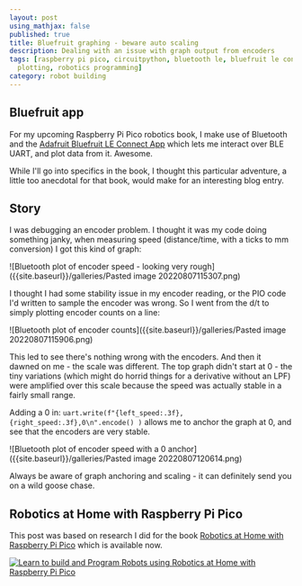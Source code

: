 ```yaml
---
layout: post
using_mathjax: false
published: true
title: Bluefruit graphing - beware auto scaling
description: Dealing with an issue with graph output from encoders
tags: [raspberry pi pico, circuitpython, bluetooth le, bluefruit le connect, robot building,
  plotting, robotics programming]
category: robot building
---
```

## Bluefruit app

For my upcoming Raspberry Pi Pico robotics book, I make use of Bluetooth and the [Adafruit Bluefruit LE Connect App](https://github.com/adafruit/Bluefruit_LE_Connect_v2) which lets me interact over BLE UART, and plot data from it. Awesome.

While I'll go into specifics in the book, I thought this particular adventure, a little too anecdotal for that book, would make for an interesting blog entry.

## Story

I was debugging an encoder problem.
I thought it was my code doing something janky, when measuring speed (distance/time, with a ticks to mm conversion) I got this kind of graph:

![Bluetooth plot of encoder speed - looking very rough]({{site.baseurl}}/galleries/Pasted image 20220807115307.png)

I thought I had some stability issue in my encoder reading, or the PIO code I'd written to sample the encoder was wrong. So I went from the d/t to simply plotting encoder counts on a line:

![Bluetooth plot of encoder counts]({{site.baseurl}}/galleries/Pasted image 20220807115906.png)

This led to see there's nothing wrong with the encoders.
And then it dawned on me - the scale was different.
The top graph didn't start at 0 - the tiny variations (which might do horrid things for a derivative without an LPF) were amplified over this scale because the speed was actually stable in a fairly small range.

Adding a 0 in:
```uart.write(f"{left_speed:.3f},{right_speed:.3f},0\n".encode() )``` allows me to anchor the graph at 0, and see that the encoders are very stable.

![Bluetooth plot of encoder speed with a 0 anchor]({{site.baseurl}}/galleries/Pasted image 20220807120614.png)

Always be aware of graph anchoring and scaling - it can definitely send you on a wild goose chase.

## Robotics at Home with Raspberry Pi Pico

This post was based on research I did for the book [Robotics at Home with Raspberry Pi Pico](https://packt.link/5swS2) which is available now.

<a href="https://packt.link/5swS2" title="Learn to build and Program Robots using Robotics at Home with Raspberry Pi Pico"><img src="/galleries/2023/Robotics-at-Home-with-Raspberry-Pi-Pico-banner-2048.jpg"
  alt="Learn to build and Program Robots using Robotics at Home with Raspberry Pi Pico"
  sizes="(min-width: 1200px) 1140px, (min-width: 1000px) 940px, (min-width: 800px) 720px, 93.75vw"
  srcset="/galleries/2023/Robotics-at-Home-with-Raspberry-Pi-Pico-banner-720.jpg 720w, /galleries/2023/Robotics-at-Home-with-Raspberry-Pi-Pico-banner-1140.jpg 1140w, /galleries/2023/Robotics-at-Home-with-Raspberry-Pi-Pico-banner-1280.jpg 1280w"></a>
